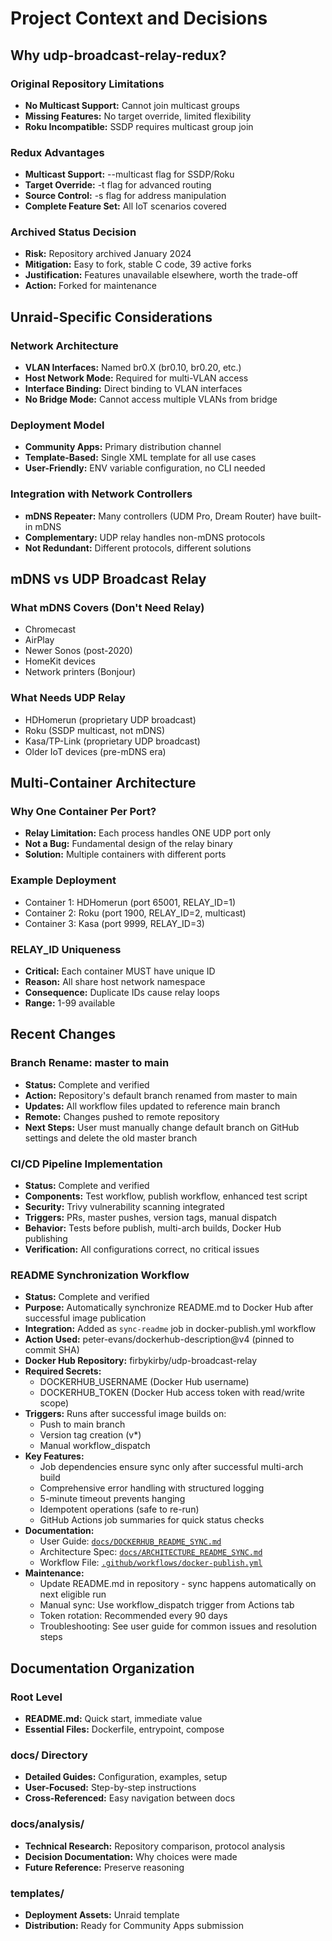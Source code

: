 # Project Context and Decisions

## Why udp-broadcast-relay-redux?

### Original Repository Limitations
- **No Multicast Support:** Cannot join multicast groups
- **Missing Features:** No target override, limited flexibility
- **Roku Incompatible:** SSDP requires multicast group join

### Redux Advantages
- **Multicast Support:** --multicast flag for SSDP/Roku
- **Target Override:** -t flag for advanced routing
- **Source Control:** -s flag for address manipulation
- **Complete Feature Set:** All IoT scenarios covered

### Archived Status Decision
- **Risk:** Repository archived January 2024
- **Mitigation:** Easy to fork, stable C code, 39 active forks
- **Justification:** Features unavailable elsewhere, worth the trade-off
- **Action:** Forked for maintenance

## Unraid-Specific Considerations

### Network Architecture
- **VLAN Interfaces:** Named br0.X (br0.10, br0.20, etc.)
- **Host Network Mode:** Required for multi-VLAN access
- **Interface Binding:** Direct binding to VLAN interfaces
- **No Bridge Mode:** Cannot access multiple VLANs from bridge

### Deployment Model
- **Community Apps:** Primary distribution channel
- **Template-Based:** Single XML template for all use cases
- **User-Friendly:** ENV variable configuration, no CLI needed

### Integration with Network Controllers
- **mDNS Repeater:** Many controllers (UDM Pro, Dream Router) have built-in mDNS
- **Complementary:** UDP relay handles non-mDNS protocols
- **Not Redundant:** Different protocols, different solutions

## mDNS vs UDP Broadcast Relay

### What mDNS Covers (Don't Need Relay)
- Chromecast
- AirPlay
- Newer Sonos (post-2020)
- HomeKit devices
- Network printers (Bonjour)

### What Needs UDP Relay
- HDHomerun (proprietary UDP broadcast)
- Roku (SSDP multicast, not mDNS)
- Kasa/TP-Link (proprietary UDP broadcast)
- Older IoT devices (pre-mDNS era)

## Multi-Container Architecture

### Why One Container Per Port?
- **Relay Limitation:** Each process handles ONE UDP port only
- **Not a Bug:** Fundamental design of the relay binary
- **Solution:** Multiple containers with different ports

### Example Deployment
- Container 1: HDHomerun (port 65001, RELAY_ID=1)
- Container 2: Roku (port 1900, RELAY_ID=2, multicast)
- Container 3: Kasa (port 9999, RELAY_ID=3)

### RELAY_ID Uniqueness
- **Critical:** Each container MUST have unique ID
- **Reason:** All share host network namespace
- **Consequence:** Duplicate IDs cause relay loops
- **Range:** 1-99 available

## Recent Changes

### Branch Rename: master to main
- **Status:** Complete and verified
- **Action:** Repository's default branch renamed from master to main
- **Updates:** All workflow files updated to reference main branch
- **Remote:** Changes pushed to remote repository
- **Next Steps:** User must manually change default branch on GitHub settings and delete the old master branch

### CI/CD Pipeline Implementation
- **Status:** Complete and verified
- **Components:** Test workflow, publish workflow, enhanced test script
- **Security:** Trivy vulnerability scanning integrated
- **Triggers:** PRs, master pushes, version tags, manual dispatch
- **Behavior:** Tests before publish, multi-arch builds, Docker Hub publishing
- **Verification:** All configurations correct, no critical issues

### README Synchronization Workflow
- **Status:** Complete and verified
- **Purpose:** Automatically synchronize README.md to Docker Hub after successful image publication
- **Integration:** Added as `sync-readme` job in docker-publish.yml workflow
- **Action Used:** peter-evans/dockerhub-description@v4 (pinned to commit SHA)
- **Docker Hub Repository:** firbykirby/udp-broadcast-relay
- **Required Secrets:**
  - DOCKERHUB_USERNAME (Docker Hub username)
  - DOCKERHUB_TOKEN (Docker Hub access token with read/write scope)
- **Triggers:** Runs after successful image builds on:
  - Push to main branch
  - Version tag creation (v*)
  - Manual workflow_dispatch
- **Key Features:**
  - Job dependencies ensure sync only after successful multi-arch build
  - Comprehensive error handling with structured logging
  - 5-minute timeout prevents hanging
  - Idempotent operations (safe to re-run)
  - GitHub Actions job summaries for quick status checks
- **Documentation:**
  - User Guide: [`docs/DOCKERHUB_README_SYNC.md`](docs/DOCKERHUB_README_SYNC.md)
  - Architecture Spec: [`docs/ARCHITECTURE_README_SYNC.md`](docs/ARCHITECTURE_README_SYNC.md)
  - Workflow File: [`.github/workflows/docker-publish.yml`](.github/workflows/docker-publish.yml)
- **Maintenance:**
  - Update README.md in repository - sync happens automatically on next eligible run
  - Manual sync: Use workflow_dispatch trigger from Actions tab
  - Token rotation: Recommended every 90 days
  - Troubleshooting: See user guide for common issues and resolution steps

## Documentation Organization

### Root Level
- **README.md:** Quick start, immediate value
- **Essential Files:** Dockerfile, entrypoint, compose

### docs/ Directory
- **Detailed Guides:** Configuration, examples, setup
- **User-Focused:** Step-by-step instructions
- **Cross-Referenced:** Easy navigation between docs

### docs/analysis/
- **Technical Research:** Repository comparison, protocol analysis
- **Decision Documentation:** Why choices were made
- **Future Reference:** Preserve reasoning

### templates/
- **Deployment Assets:** Unraid template
- **Distribution:** Ready for Community Apps submission